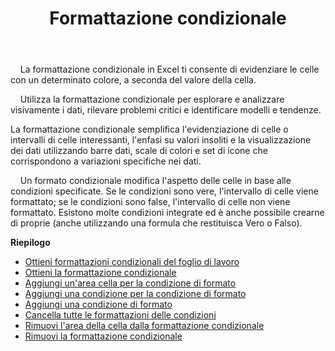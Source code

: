 ﻿---
title: Formattazione condizionale
second_title: Aspose.Cells Cloud Documen
type: docs
url: /it/conditional-formattings/
aliases: [/working-with-conditional-formatting/]
keywords: REST API, spreadsheets, excel, conditional formattin
description: "Cells.Cloud API per Excel operare: formattazione condizionale operare"
weight: 100
kwords: Excel, Office Cloud, REST API, Foglio di calcolo, PDF, CSV, Json, Markdwon, Formattazioni condizionali
---
&nbsp;&nbsp;&nbsp;&nbsp;La formattazione condizionale in Excel ti consente di evidenziare le celle con un determinato colore, a seconda del valore della cella.

&nbsp;&nbsp;&nbsp;&nbsp;Utilizza la formattazione condizionale per esplorare e analizzare visivamente i dati, rilevare problemi critici e identificare modelli e tendenze.

La formattazione condizionale semplifica l'evidenziazione di celle o intervalli di celle interessanti, l'enfasi su valori insoliti e la visualizzazione dei dati utilizzando barre dati, scale di colori e set di icone che corrispondono a variazioni specifiche nei dati.

&nbsp;&nbsp;&nbsp;&nbsp;Un formato condizionale modifica l'aspetto delle celle in base alle condizioni specificate. Se le condizioni sono vere, l'intervallo di celle viene formattato; se le condizioni sono false, l'intervallo di celle non viene formattato. Esistono molte condizioni integrate ed è anche possibile crearne di proprie (anche utilizzando una formula che restituisca Vero o Falso).

**Riepilogo**

- [Ottieni formattazioni condizionali del foglio di lavoro](/cells/it/conditional-formattings/get-all/)
- [Ottieni la formattazione condizionale](/cells/it/conditional-formattings/get/)
- [Aggiungi un'area cella per la condizione di formato](/cells/it/conditional-formattings/add-cell-area/)
- [Aggiungi una condizione per la condizione di formato](/cells/it/conditional-formattings/add-a-condition/)
- [Aggiungi una condizione di formato](/cells/it/conditional-formattings/add-format-condition/)
- [Cancella tutte le formattazioni delle condizioni](/cells/it/conditional-formattings/clear/)
- [Rimuovi l'area della cella dalla formattazione condizionale](/cells/it/conditional-formattings/delete-cell-area/)
- [Rimuovi la formattazione condizionale](/cells/it/conditional-formattings/delete/)
